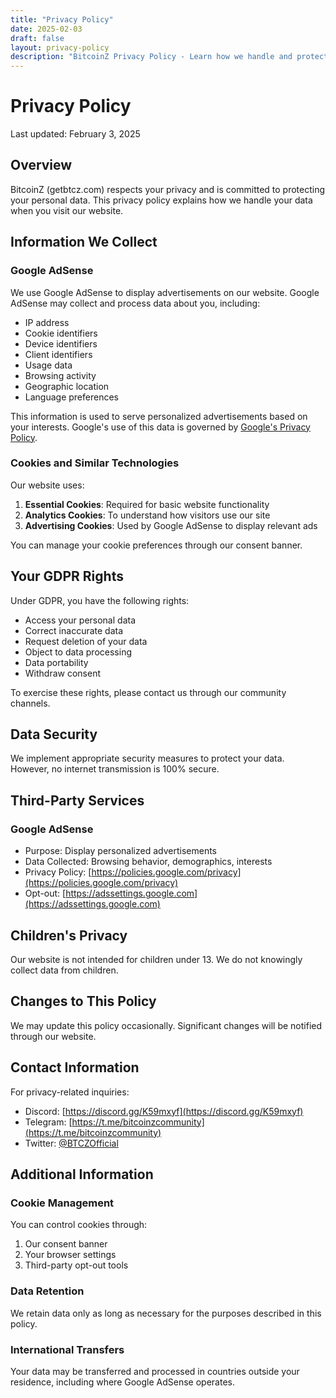 ```yaml
---
title: "Privacy Policy"
date: 2025-02-03
draft: false
layout: privacy-policy
description: "BitcoinZ Privacy Policy - Learn how we handle and protect your data"
---
```


# Privacy Policy

Last updated: February 3, 2025

## Overview

BitcoinZ (getbtcz.com) respects your privacy and is committed to protecting your personal data. This privacy policy explains how we handle your data when you visit our website.

## Information We Collect

### Google AdSense

We use Google AdSense to display advertisements on our website. Google AdSense may collect and process data about you, including:

- IP address
- Cookie identifiers
- Device identifiers
- Client identifiers
- Usage data
- Browsing activity
- Geographic location
- Language preferences

This information is used to serve personalized advertisements based on your interests. Google's use of this data is governed by [Google's Privacy Policy](https://policies.google.com/privacy).

### Cookies and Similar Technologies

Our website uses:

1. **Essential Cookies**: Required for basic website functionality
2. **Analytics Cookies**: To understand how visitors use our site
3. **Advertising Cookies**: Used by Google AdSense to display relevant ads

You can manage your cookie preferences through our consent banner.

## Your GDPR Rights

Under GDPR, you have the following rights:

- Access your personal data
- Correct inaccurate data
- Request deletion of your data
- Object to data processing
- Data portability
- Withdraw consent

To exercise these rights, please contact us through our community channels.

## Data Security

We implement appropriate security measures to protect your data. However, no internet transmission is 100% secure.

## Third-Party Services

### Google AdSense
- Purpose: Display personalized advertisements
- Data Collected: Browsing behavior, demographics, interests
- Privacy Policy: [https://policies.google.com/privacy](https://policies.google.com/privacy)
- Opt-out: [https://adssettings.google.com](https://adssettings.google.com)

## Children's Privacy

Our website is not intended for children under 13. We do not knowingly collect data from children.

## Changes to This Policy

We may update this policy occasionally. Significant changes will be notified through our website.

## Contact Information

For privacy-related inquiries:
- Discord: [https://discord.gg/K59mxyf](https://discord.gg/K59mxyf)
- Telegram: [https://t.me/bitcoinzcommunity](https://t.me/bitcoinzcommunity)
- Twitter: [@BTCZOfficial](https://twitter.com/BTCZOfficial)

## Additional Information

### Cookie Management
You can control cookies through:
1. Our consent banner
2. Your browser settings
3. Third-party opt-out tools

### Data Retention
We retain data only as long as necessary for the purposes described in this policy.

### International Transfers
Your data may be transferred and processed in countries outside your residence, including where Google AdSense operates.
